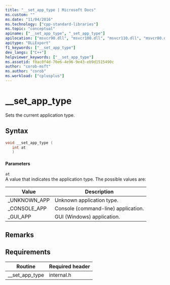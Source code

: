 ```yaml
---
title: "__set_app_type | Microsoft Docs"
ms.custom: ""
ms.date: "11/04/2016"
ms.technology: ["cpp-standard-libraries"]
ms.topic: "conceptual"
apiname: ["__set_app_type", "_set_app_type"]
apilocation: ["msvcr90.dll", "msvcr100.dll", "msvcr110.dll", "msvcr80.dll", "msvcrt.dll", "msvcr120.dll", "msvcr110_clr0400.dll", "api-ms-win-crt-runtime-l1-1-0.dll"]
apitype: "DLLExport"
f1_keywords: ["__set_app_type"]
dev_langs: ["C++"]
helpviewer_keywords: ["__set_app_type"]
ms.assetid: f0ac0f4d-70e6-4e96-9e43-eb9d1515490c
author: "corob-msft"
ms.author: "corob"
ms.workload: ["cplusplus"]
---
```

# __set_app_type
Sets the current application type.  
  
## Syntax  
  
```cpp  
void __set_app_type (  
   int at  
   )  
```  
  
#### Parameters  
 `at`  
 A value that indicates the application type. The possible values are:  
  
|Value|Description|  
|-----------|-----------------|  
|_UNKNOWN_APP|Unknown application type.|  
|_CONSOLE_APP|Console (command-line) application.|  
|_GUI_APP|GUI (Windows) application.|  
  
## Remarks  
  
## Requirements  
  
|Routine|Required header|  
|-------------|---------------------|  
|__set_app_type|internal.h|